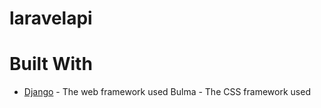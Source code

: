 # laravelapi
# Built With
  * [Django](https://www.djangoproject.com/) - The web framework used
  Bulma - The CSS framework used
